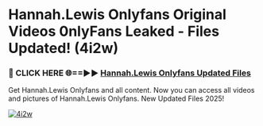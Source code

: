 # Hannah.Lewis Onlyfans Original Videos 0nlyFans Leaked - Files Updated! (4i2w)

<h3>🔴 CLICK HERE 🌐==►► <a href="https://tinyurl.com/ehrbuxhb" rel="nofollow">Hannah.Lewis Onlyfans Updated Files</a></h3>

Get Hannah.Lewis Onlyfans and all content. Now you can access all videos and pictures of Hannah.Lewis Onlyfans. New Updated Files 2025!

[![4i2w](https://i.imgur.com/lVYEuWS.gif)](https://tinyurl.com/ehrbuxhb)
